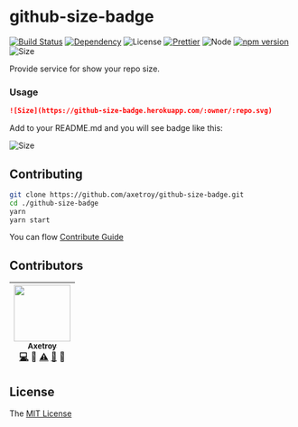 # github-size-badge

[![Build Status](https://travis-ci.org/axetroy/github-size-badge.svg?branch=master)](https://travis-ci.org/axetroy/github-size-badge)
[![Dependency](https://david-dm.org/axetroy/github-size-badge.svg)](https://david-dm.org/axetroy/github-size-badge)
![License](https://img.shields.io/badge/license-MIT-green.svg)
[![Prettier](https://img.shields.io/badge/Code%20Style-Prettier-green.svg)](https://github.com/prettier/prettier)
![Node](https://img.shields.io/badge/node-%3E=6.0-blue.svg?style=flat-square)
[![npm version](https://badge.fury.io/js/github-size-badge.svg)](https://badge.fury.io/js/github-size-badge)
![Size](https://github-size-badge.herokuapp.com/axetroy/github-size-badge.svg)

Provide service for show your repo size.

### Usage

```markdown
![Size](https://github-size-badge.herokuapp.com/:owner/:repo.svg)
```

Add to your README.md and you will see badge like this: 

![Size](https://github-size-badge.herokuapp.com/axetroy/github-size-badge.svg)

## Contributing

```bash
git clone https://github.com/axetroy/github-size-badge.git
cd ./github-size-badge
yarn
yarn start
```

You can flow [Contribute Guide](https://github.com/axetroy/github-size-badge/blob/master/contributing.md)

## Contributors

<!-- ALL-CONTRIBUTORS-LIST:START - Do not remove or modify this section -->
| [<img src="https://avatars1.githubusercontent.com/u/9758711?v=3" width="100px;"/><br /><sub>Axetroy</sub>](http://axetroy.github.io)<br />[💻](https://github.com/gpmer/gpm.js/commits?author=axetroy) 🔌 [⚠️](https://github.com/gpmer/gpm.js/commits?author=axetroy) [🐛](https://github.com/gpmer/gpm.js/issues?q=author%3Aaxetroy) 🎨 |
| :---: |
<!-- ALL-CONTRIBUTORS-LIST:END -->

## License

The [MIT License](https://github.com/axetroy/github-size-badge/blob/master/LICENSE)
